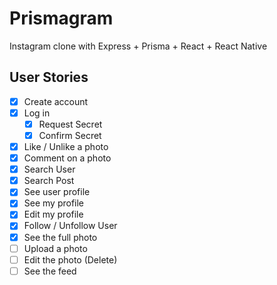 # Prismagram

Instagram clone with Express + Prisma + React + React Native

## User Stories

- [x] Create account
- [x] Log in
  - [x] Request Secret
  - [x] Confirm Secret
- [x] Like / Unlike a photo
- [x] Comment on a photo
- [x] Search User
- [x] Search Post
- [x] See user profile
- [x] See my profile
- [x] Edit my profile
- [x] Follow / Unfollow User
- [x] See the full photo
- [ ] Upload a photo
- [ ] Edit the photo (Delete)
- [ ] See the feed
